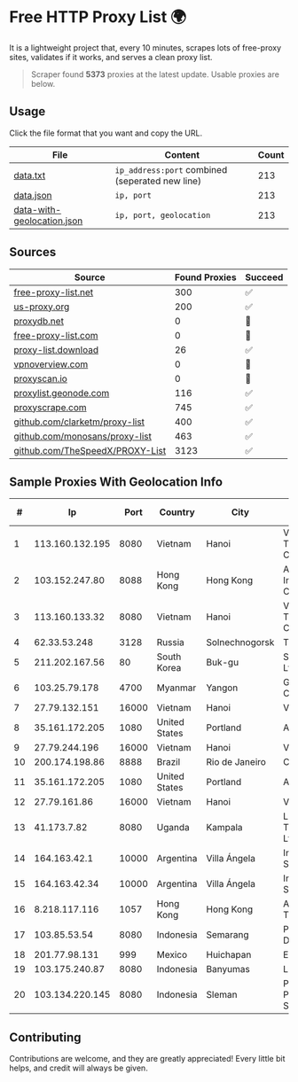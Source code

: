 
# Free HTTP Proxy List 🌍

It is a lightweight project that, every 10 minutes, scrapes lots of free-proxy sites, validates if it works, and serves a clean proxy list.


> Scraper found **5373** proxies at the latest update. Usable proxies are below.

## Usage

Click the file format that you want and copy the URL.


|File|Content|Count|
|----|-------|-----|
|[data.txt](https://raw.githubusercontent.com/themiralay/Proxy-List-World/master/data.txt)|`ip_address:port` combined (seperated new line)|213|
|[data.json](https://raw.githubusercontent.com/themiralay/Proxy-List-World/master/data.json)|`ip, port`|213|
|[data-with-geolocation.json](https://raw.githubusercontent.com/themiralay/Proxy-List-World/master/data-with-geolocation.json)|`ip, port, geolocation`|213|

## Sources

|Source|Found Proxies|Succeed|
|------|-------------|-------|
|[free-proxy-list.net](https://free-proxy-list.net)|300|✅|
|[us-proxy.org](https://www.us-proxy.org)|200|✅|
|[proxydb.net](http://proxydb.net)|0|🚫|
|[free-proxy-list.com](https://free-proxy-list.com/?page=&port=&type%5B%5D=http&type%5B%5D=https&up_time=0&search=Search)|0|🚫|
|[proxy-list.download](https://www.proxy-list.download/HTTP)|26|✅|
|[vpnoverview.com](https://vpnoverview.com/privacy/anonymous-browsing/free-proxy-servers)|0|🚫|
|[proxyscan.io](https://www.proxyscan.io)|0|🚫|
|[proxylist.geonode.com](https://proxylist.geonode.com/api/proxy-list?limit=300&page=1&sort_by=lastChecked&sort_type=desc&protocols=http,https)|116|✅|
|[proxyscrape.com](https://api.proxyscrape.com/v2/?request=displayproxies&protocol=http&timeout=10000&country=all&ssl=all&anonymity=all)|745|✅|
|[github.com/clarketm/proxy-list](https://raw.githubusercontent.com/clarketm/proxy-list/master/proxy-list-raw.txt)|400|✅|
|[github.com/monosans/proxy-list](https://raw.githubusercontent.com/monosans/proxy-list/main/proxies/http.txt)|463|✅|
|[github.com/TheSpeedX/PROXY-List](https://raw.githubusercontent.com/TheSpeedX/PROXY-List/master/http.txt)|3123|✅|


## Sample Proxies With Geolocation Info

|#|Ip|Port|Country|City|Internet Service Provider|
|-|--|----|-------|----|-------------------------|
|1|113.160.132.195|8080|Vietnam|Hanoi|VietNam Post and Telecom Corporation|
|2|103.152.247.80|8088|Hong Kong|Hong Kong|Aofei Data International Company Limited|
|3|113.160.133.32|8080|Vietnam|Hanoi|VietNam Post and Telecom Corporation|
|4|62.33.53.248|3128|Russia|Solnechnogorsk|TRANS-TELECOM|
|5|211.202.167.56|80|South Korea|Buk-gu|SK Broadband Co Ltd|
|6|103.25.79.178|4700|Myanmar|Yangon|Global Technology Co|
|7|27.79.132.151|16000|Vietnam|Hanoi|Viettel Corporation|
|8|35.161.172.205|1080|United States|Portland|Amazon.com, Inc.|
|9|27.79.244.196|16000|Vietnam|Hanoi|Viettel Corporation|
|10|200.174.198.86|8888|Brazil|Rio de Janeiro|Claro S.A|
|11|35.161.172.205|1080|United States|Portland|Amazon.com, Inc.|
|12|27.79.161.86|16000|Vietnam|Hanoi|Viettel Corporation|
|13|41.173.7.82|8080|Uganda|Kampala|Liquid Telecommunications Ltd|
|14|164.163.42.1|10000|Argentina|Villa Ángela|Interret Villa Angela SRL|
|15|164.163.42.34|10000|Argentina|Villa Ángela|Interret Villa Angela SRL|
|16|8.218.117.116|1057|Hong Kong|Hong Kong|Alibaba (US) Technology Co., Ltd.|
|17|103.85.53.54|8080|Indonesia|Semarang|PT Binerkahan Digital Telco|
|18|201.77.98.131|999|Mexico|Huichapan|Erik Tovar Juarez|
|19|103.175.240.87|8080|Indonesia|Banyumas|LDP|
|20|103.134.220.145|8080|Indonesia|Sleman|PT GLOBAL MEDIA PRATAMA SOLUSINDO|



## Contributing

Contributions are welcome, and they are greatly appreciated! Every
little bit helps, and credit will always be given.

